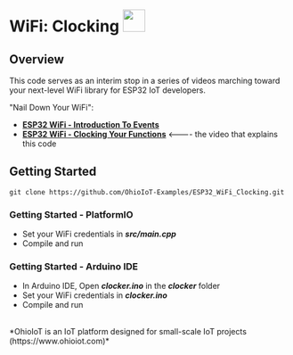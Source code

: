 # WiFi: Clocking <img src="https://www.ohioiot.com/images/logo.jpg" width=40px >


## Overview

This code serves as an interim stop in a series of videos marching toward your next-level WiFi library for ESP32 IoT developers.  

"Nail Down Your WiFi":
- **[ESP32 WiFi - Introduction To Events](https://www.youtube.com/watch?v=AT4uNl0lJK8)**
- **[ESP32 WiFi - Clocking Your Functions]([tbd])** <---- the video that explains this code


## Getting Started
```
git clone https://github.com/OhioIoT-Examples/ESP32_WiFi_Clocking.git
```


### Getting Started - PlatformIO
- Set your WiFi credentials in ***src/main.cpp***
- Compile and run

### Getting Started - Arduino IDE 
- In Arduino IDE, Open ***clocker.ino*** in the ***clocker*** folder
- Set your WiFi credentials in ***clocker.ino***
- Compile and run

<br>
*OhioIoT is an IoT platform designed for small-scale IoT projects (https://www.ohioiot.com)*

